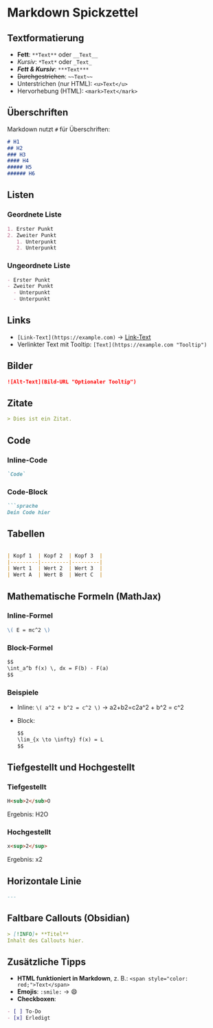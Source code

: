 # Markdown Spickzettel

## Textformatierung
- **Fett**: `**Text**` oder `__Text__`
- *Kursiv*: `*Text*` oder `_Text_`
- ***Fett & Kursiv***: `***Text***`
- ~~Durchgestrichen~~: `~~Text~~`
- Unterstrichen (nur HTML): `<u>Text</u>`
- Hervorhebung (HTML): `<mark>Text</mark>`

## Überschriften
Markdown nutzt `#` für Überschriften:

```markdown
# H1
## H2
### H3
#### H4
##### H5
###### H6
````

## Listen

### Geordnete Liste

```markdown
1. Erster Punkt
2. Zweiter Punkt
   1. Unterpunkt
   2. Unterpunkt
```

### Ungeordnete Liste

```markdown
- Erster Punkt
- Zweiter Punkt
  - Unterpunkt
  - Unterpunkt
```

## Links

- `[Link-Text](https://example.com)` → [Link-Text](https://example.com/)
- Verlinkter Text mit Tooltip: `[Text](https://example.com "Tooltip")`

## Bilder

```markdown
![Alt-Text](Bild-URL "Optionaler Tooltip")
```

## Zitate

```markdown
> Dies ist ein Zitat.
```

## Code

### Inline-Code

```markdown
`Code`
```

### Code-Block

````markdown
```sprache
Dein Code hier
````
## Tabellen
```markdown

| Kopf 1  | Kopf 2  | Kopf 3  |
|---------|---------|---------|
| Wert 1  | Wert 2  | Wert 3  |
| Wert A  | Wert B  | Wert C  |
````

## Mathematische Formeln (MathJax)

### Inline-Formel

```markdown
\( E = mc^2 \)
```

### Block-Formel

```markdown
$$
\int_a^b f(x) \, dx = F(b) - F(a)
$$
```

### Beispiele

- Inline: `\( a^2 + b^2 = c^2 \)` → a2+b2=c2a^2 + b^2 = c^2
- Block:
    
    ```markdown
    $$
    \lim_{x \to \infty} f(x) = L
    $$
    ```
    

## Tiefgestellt und Hochgestellt

### Tiefgestellt

```markdown
H<sub>2</sub>O
```

Ergebnis: H2O

### Hochgestellt

```markdown
x<sup>2</sup>
```

Ergebnis: x2

## Horizontale Linie

```markdown
---
```

## Faltbare Callouts (Obsidian)

```markdown
> [!INFO]+ **Titel**
Inhalt des Callouts hier.
```

## Zusätzliche Tipps

- **HTML funktioniert in Markdown**, z. B.: `<span style="color: red;">Text</span>`
- **Emojis**: `:smile:` → 😄
- **Checkboxen**:

```markdown
- [ ] To-Do
- [x] Erledigt
```